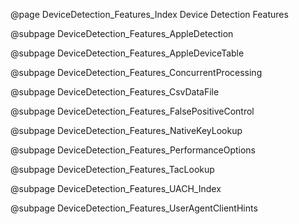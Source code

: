 @page DeviceDetection_Features_Index Device Detection Features

@subpage DeviceDetection_Features_AppleDetection

@subpage DeviceDetection_Features_AppleDeviceTable

@subpage DeviceDetection_Features_ConcurrentProcessing

@subpage DeviceDetection_Features_CsvDataFile

@subpage DeviceDetection_Features_FalsePositiveControl

@subpage DeviceDetection_Features_NativeKeyLookup

@subpage DeviceDetection_Features_PerformanceOptions

@subpage DeviceDetection_Features_TacLookup

@subpage DeviceDetection_Features_UACH_Index

@subpage DeviceDetection_Features_UserAgentClientHints
